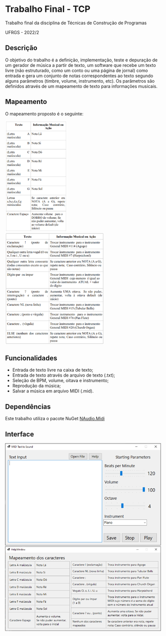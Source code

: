 # Trabalho Final - TCP

Trabalho final da disciplina de Técnicas de Construção de Programas

UFRGS - 2022/2

## Descrição

O objetivo do trabalho é a definição, implementação, teste e depuração de um
gerador de música a partir de texto, um software que recebe um texto livre
(não estruturado, como um conto ou uma página de jornal) como entrada e gera um
conjunto de notas correspondentes ao texto segundo alguns parâmetros
(timbre, volume, instrumento, etc).
Os parâmetros são definidos através de um mapeamento de texto para informações musicais.

## Mapeamento

O mapeamento proposto é o seguinte:

<p float="left">
  <img src="img/tabela1.png" width="200" />
  <img src="img/tabela2.png" width="320" />
</p>

## Funcionalidades

- Entrada de texto livre na caixa de texto;
- Entrada de texto através de arquivo de texto (.txt);
- Seleção de BPM, volume, oitava e instrumento;
- Reprodução da música;
- Salvar a música em arquivo MIDI (.mid).

## Dependências

Este trabalho utiliza o pacote NuGet [NAudio.Midi](https://www.nuget.org/packages/NAudio.Midi)

## Interface

![interface1](img/interface1.png)
![interface2](img/interface2.png)
